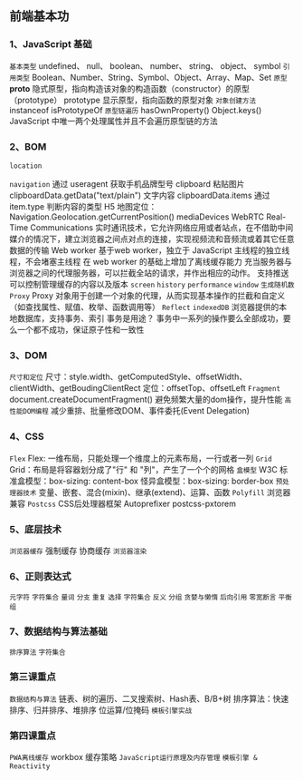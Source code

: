 ## 前端基本功

### 1、JavaScript 基础
  `基本类型`
    undefined、 null、 boolean、 number、 string、 object、 symbol
  `引用类型`
    Boolean、Number、String、Symbol、Object、Array、Map、Set
  `原型`
    __proto__ 隐式原型，指向构造该对象的构造函数（constructor）的原型（prototype）
    prototype 显示原型，指向函数的原型对象
  `对象创建方法`
    instanceof
    isPrototypeOf
  `原型链遍历`
    hasOwnProperty()
    Object.keys()
    JavaScript 中唯一两个处理属性并且不会遍历原型链的方法
### 2、BOM
  `location`

  `navigation`
    通过 useragent 获取手机品牌型号
    clipboard 粘贴图片
    clipboardData.getData("text/plain") 文字内容
    clipboardData.items 通过item.type 判断内容的类型
    H5 地图定位：Navigation.Geolocation.getCurrentPosition()
    mediaDevices WebRTC Real-Time Communications
    实时通讯技术，它允许网络应用或者站点，在不借助中间媒介的情况下，建立浏览器之间点对点的连接，实现视频流和音频流或着其它任意数据的传输
    Web worker
    基于web worker，独立于 JavaScript 主线程的独立线程，不会堵塞主线程
    在 web worker 的基础上增加了离线缓存能力
    充当服务器与浏览器之间的代理服务器，可以拦截全站的请求，并作出相应的动作。
    支持推送
    可以控制管理缓存的内容以及版本
  `screen`
  `history`
  `performance`
  `window`
  `生成随机数`
  `Proxy`
    Proxy 对象用于创建一个对象的代理，从而实现基本操作的拦截和自定义（如查找属性、赋值、枚举、函数调用等）
  `Reflect`
  `indexedDB`
    浏览器提供的本地数据库，支持事务、索引
    事务是用途？
    事务中一系列的操作要么全部成功，要么一个都不成功，保证原子性和一致性
### 3、DOM

  `尺寸和定位`
    尺寸：style.width、getComputedStyle、offsetWidth、clientWidth、getBoudingClientRect
    定位：offsetTop、offsetLeft
  `Fragment`
    document.createDocumentFragment() 避免频繁大量的dom操作，提升性能
  `高性能DOM编程`
    减少重排、批量修改DOM、事件委托(Event Delegation)
 
### 4、CSS
  `Flex`
    Flex: 一维布局，只能处理一个维度上的元素布局，一行或者一列
  `Grid`
    Grid：布局是将容器划分成了"行" 和 "列"，产生了一个个的网格
  `盒模型`
    W3C 标准盒模型：box-sizing: content-box
    怪异盒模型：box-sizing: border-box
  `预处理器技术`
    变量、嵌套、混合(mixin)、继承(extend)、运算、函数
  `Polyfill`
    浏览器兼容
  `Postcss`
    CSS后处理器框架
    Autoprefixer
    postcss-pxtorem

### 5、底层技术
  `浏览器缓存`
    强制缓存
    协商缓存
  `浏览器渲染`

### 6、正则表达式
  `元字符`
  `字符集合`
  `量词`
  `分支`
  `重复`
  `选择`
  `字符集合`
  `反义`
  `分组`
  `贪婪与懒惰`
  `后向引用`
  `零宽断言`
  `平衡组`
### 7、数据结构与算法基础
  `排序算法`
  `字符集合`

### 第三课重点
  `数据结构与算法`
    链表、树的遍历、二叉搜索树、Hash表、B/B+树
    排序算法：快速排序、归并排序、堆排序
    位运算/位掩码
  `模板引擎实战`


### 第四课重点
  `PWA离线缓存`
    workbox 缓存策略
  `JavaScript运行原理及内存管理`
  `模板引擎 & Reactivity`